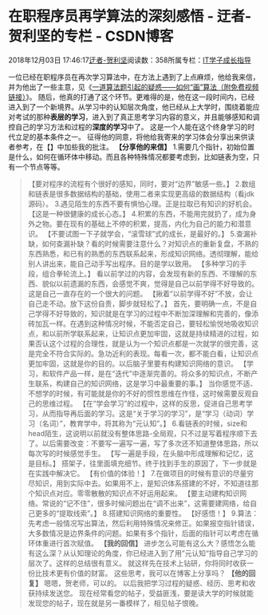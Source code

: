 
# 在职程序员再学算法的深刻感悟 - 迂者-贺利坚的专栏 - CSDN博客

2018年12月03日 17:46:17[迂者-贺利坚](https://me.csdn.net/sxhelijian)阅读数：358所属专栏：[IT学子成长指导](https://blog.csdn.net/column/details/itstudy.html)



一位已经在职程序员在再次学习算法中，在方法上遇到了上点麻烦，他给我来信，并为他出了一些主意，见《[一道算法题引起的疑惑——如何“画”算法（附免费视频链接）](https://blog.csdn.net/sxhelijian/article/details/84566054)》。
随后，他真的打通了这个环节。更难得的是，他在这一段时间内，已经进入到了一个新境界。从学习中的认知层次角度，他已经从上大学时，围绕着能应对考试的那种**表层的学习**，进入到了真正思考学习内容的意义，并且能够感知和调控自己的学习方法和过程的**深度的学习**中了。
这是一个人能在这个终身学习的时代立足的基本条件之一。
征得他的同意，将他给我寄来的学习体会分享出来供读者参考，在【】中加些我的批注。
**【分享他的来信】**
1.需要几个指针，初始位置是什么，如何在循环体中移动。而且各种特殊情况都要考虑到，比如链表为空，只有一个节点等等。
> 【要对程序的流程有个很好的感知，同时，要对“边界”敏感一些。】
2.数组和链表是很多数据结构的基础，使用二者来实现更高级的数据结构（看jdk源码）。
3.遇见陌生的东西不要有惧怕心理。正是拉取已有知识的好机会。
> 【这是一种很健康的成长心态。】
4.积累的东西，不能用完就扔了，成为身外之物。要在现有的基础上不停的积累，提高，内化为自己的能力和潜意识。
> 【不要试图一下子就学会，“滚雪球”式的成长，是最好的。】
5.查漏补缺，如何查漏补缺？看的时候需要注意什么？对知识点的重新复盘，不熟的东西熟悉，和已有的熟悉的东西联系起来，形成知识网络。透彻理解，能给别人讲出来，能自己动手写出程序。目的是学以致用。
> 【多种学习的手段，组合拳轮流上。】
看以前学过的内容，会发现有新的东西、不理解的东西、貌似以前遗漏的东西，会感觉不爽，觉得是自己以前学得不好导致的。这是自己一直存在的一个很大的问题。
> 【揪着“以前学得不好”不放，会让自己走不动。放下这份自责，脚步就轻松了。】
首先，要明确一点，不是自己学得不好导致的，知识就是在学习的过程中不断加深理解和完善的，像添砖加瓦一样。在遇到这种情况时候，不能否定自己，要轻松愉悦地吸收知识点，和以前所学联系起来，让知识点更加牢固，这就是持续精进的过程，如果否认这个过程的合理性，就是认为一个知识点都是一次就学的很完善，这是完全不符合实际的。急功近利的表现。每看一次，都不能白看，让知识点更加牢固，这就是你的目的。以后脑子里要有构建知识网络的意识。
> 【学习，和软件产品一样，是在“迭代”中逐渐完善的。将众多的知识点，不断产生联系，构建自己的知识网络，这是学习中最重要的事。】
当你感觉不适、不想学的时候，有可能就是你的不好的惯性思维在作怪，这时候需要反观自己的思维过程。
> 【在“学会学习”的过程中，这样的反思，促进自己思考学习，从而指导再后面的学习。这是“关于学习的学习”，是“学习（动词）学习（名词）”，教育学中，将其称为“元认知”。】
6.看链表的时候，size和head陌生，这说明以前就没有整体思路-全局观，只不过是写着程序顺下去了。以后需要改变：不要写一遍写一遍，写了多次还不知道整体思路，所以每次写的时候感觉手生。
> 【写一遍是手段，在头脑中形成理解和记忆，这是目标。】
搭架子，往里面填充细节。终于找到手生的原因了，下一步就是在实践中解决它。
> 【有价值的体验！】
7.在做项目的时候有意识的尽量穷尽知识，用到实际中去。如果用不上，是知识体系搭建的不好，不知道往那个知识点对应。零零散散的知识点不好运用起来。
> 【要主动建构知识网络。常说的“记不住”，很多时候问题出在“调不出来”，这需要建网络，给自己更多的“提取线索”。】
8.搭建知识网络的重要性。
> 【好感悟！】
9.算法：先考虑一般情况写出算法，然后利用特殊情况来修正。如果报空指针错误，大多数情况是边界条件的问题。如果有多个指针，后面的指针可以考虑在循环体重进行首次赋值。
**【我的回信】**
进步怎么可能有这么大？感悟怎么能有这么深？从认知理论的角度，你已经进入到了用”元认知“指导自己学习的层次了。这样的总结很有意义。
就这样先在技术上钻研，你将同时收获一份比技术更有价值的财富。
这些思考，我可以在博客上分享吗？
**【他的回复】**
嗯嗯，贺老师，可以的。
以后我把学习过程的疑惑、经历、思考和收获持续发送您。
现在经常看您的帖子，受益匪浅，要是读大学的时候就能发现您的帖子，现在就是另一番模样了，相见帖子恨晚。

